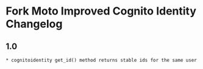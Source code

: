 Fork Moto Improved Cognito Identity Changelog
==============


1.0
-----
    * cognitoidentity get_id() method returns stable ids for the same user

